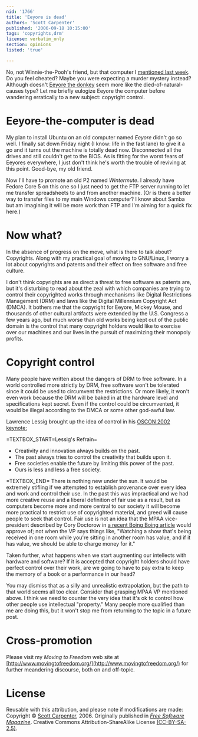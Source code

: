 ```yaml
---
nid: '1766'
title: 'Eeyore is dead'
authors: 'Scott Carpenter'
published: '2006-09-18 10:15:00'
tags: 'copyrights,drm'
license: verbatim_only
section: opinions
listed: 'true'

---
```

No, not Winnie-the-Pooh's friend, but that computer I [mentioned last week](http://www.freesoftwaremagazine.com/node/1756). Do you feel cheated? Maybe you were expecting a murder mystery instead? Although doesn't [Eeyore the donkey](http://en.wikipedia.org/wiki/Eeyore) seem more like the died-of-natural-causes type? Let me briefly eulogize Eeyore the computer before wandering erratically to a new subject: copyright control.


# Eeyore-the-computer is dead

My plan to install Ubuntu on an old computer named _Eeyore_ didn't go so well. I finally sat down Friday night (I know: life in the fast lane) to give it a go and it turns out the machine is totally dead now. Disconnected all the drives and still couldn't get to the BIOS. As is fitting for the worst fears of Eeyores everywhere, I just don't think he's worth the trouble of reviving at this point. Good-bye, my old friend.

Now I'll have to promote an old P2 named _Wintermute_. I already have Fedore Core 5 on this one so I just need to get the FTP server running to let me transfer spreadsheets to and from another machine. (Or is there a better way to transfer files to my main Windows computer? I know about Samba but am imagining it will be more work than FTP and I'm aiming for a quick fix here.)


# Now what?

In the absence of progress on the move, what is there to talk about? Copyrights. Along with my practical goal of moving to GNU/Linux, I worry a lot about copyrights and patents and their effect on free software and free culture.

I don't think copyrights are as direct a threat to free software as patents are, but it's disturbing to read about the zeal with which companies are trying to control their copyrighted works through mechanisms like Digital Restrictions Management (DRM) and laws like the Digital Millennium Copyright Act (DMCA). It bothers me that the copyright for Eeyore, Mickey Mouse, and thousands of other cultural artifacts were extended by the U.S. Congress a few years ago, but much worse than old works being kept out of the public domain is the control that many copyright holders would like to exercise over our machines and our lives in the pursuit of maximizing their monopoly profits.


# Copyright control

Many people have written about the dangers of DRM to free software. In a world controlled more strictly by DRM, free software won't be tolerated since it could be used to circumvent the restrictions. Or more likely, it won't even work because the DRM will be baked in at the hardware level and specifications kept secret. Even if the control could be circumvented, it would be illegal according to the DMCA or some other god-awful law.

Lawrence Lessig brought up the idea of control in his [OSCON 2002 keynote:](http://www.oreillynet.com/pub/a/policy/2002/08/15/lessig.html)

=TEXTBOX_START=Lessig's Refrain=

* Creativity and innovation always builds on the past.
* The past always tries to control the creativity that builds upon it.
* Free societies enable the future by limiting this power of the past.
* Ours is less and less a free society.


=TEXTBOX_END=
There is nothing new under the sun. It would be extremely stifling if we attempted to establish provenance over every idea and work and control their use. In the past this was impractical and we had more creative reuse and a liberal definition of fair use as a result, but as computers become more and more central to our society it will become more practical to restrict use of copyrighted material, and greed will cause people to seek that control. Fair use is not an idea that the MPAA vice-president described by Cory Doctorow in [a recent Boing Boing article](http://www.boingboing.net/2006/09/15/amazon_unbox_to_cust.html) would approve of; not when the VP says things like, "Watching a show that's being received in one room while you're sitting in another room has value, and if it has value, we should be able to charge money for it."

Taken further, what happens when we start augmenting our intellects with hardware and software? If it is accepted that copyright holders should have perfect control over their work, are we going to have to pay extra to keep the memory of a book or a performance in our head?

You may dismiss that as a silly and unrealistic extrapolation, but the path to that world seems all too clear. Consider that grasping MPAA VP mentioned above. I think we need to counter the very idea that it's ok to control how other people use intellectual "property." Many people more qualified than me are doing this, but it won't stop me from returning to the topic in a future post.


# Cross-promotion

Please visit my _Moving to Freedom_ web site at [http://www.movingtofreedom.org/](http://www.movingtofreedom.org/) for further meandering discourse, both on and off-topic.


# License

Reusable with this attribution, and please note if modifications are made: Copyright © [Scott Carpenter](http://www.movingtofreedom.org), 2006. Originally published in _[Free Software Magazine](http://www.freesoftwaremagazine.com/)_. Creative Commons Attribution-ShareAlike License [(CC-BY-SA-2.5)](http://creativecommons.org/licenses/by-sa/2.5).


